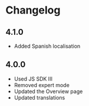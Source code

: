 # Changelog

## 4.1.0
* Added Spanish localisation

## 4.0.0
* Used JS SDK III
* Removed expert mode
* Updated the Overview page
* Updated translations
